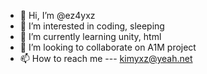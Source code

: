 - 👋 Hi, I’m @ez4yxz
- 👀 I’m interested in coding, sleeping 
- 🌱 I’m currently learning unity, html
- 💞️ I’m looking to collaborate on A1M project 
- 📫 How to reach me ---  kimyxz@yeah.net

<!---
ez4yxz/ez4yxz is a ✨ special ✨ repository because its `README.md` (this file) appears on your GitHub profile.
You can click the Preview link to take a look at your changes.
--->
